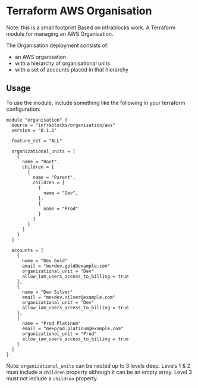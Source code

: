 Terraform AWS Organisation
==========================

Note: this is a small footprint Based on infrablocks work.
A Terraform module for managing an AWS Organisation.

The Organisation deployment consists of:
* an AWS organisation
* with a hierarchy of organisational units
* with a set of accounts placed in that hierarchy

Usage
-----

To use the module, include something like the following in your terraform
configuration:

```hcl-terraform
module "organisation" {
  source = "infrablocks/organisation/aws"
  version = "0.1.1"

  feature_set = "ALL"

  organizational_units = [
    {
      name = "Root",
      children = [
        {
          name = "Parent",
          children = [
            {
              name = "Dev",
            },
            {
              name = "Prod"
            }
          ]
        }
      ]
    }
  ]

  accounts = [
    {
      name = "Dev Gold"
      email = "me+dev.gold@example.com"
      organizational_unit = "Dev"
      allow_iam_users_access_to_billing = true
    },
    {
      name = "Dev Silver"
      email = "me+dev.silver@example.com"
      organizational_unit = "Dev"
      allow_iam_users_access_to_billing = true
    },
    {
      name = "Prod Platinum"
      email = "me+prod.platinum@example.com"
      organizational_unit = "Prod"
      allow_iam_users_access_to_billing = true
    }
  ]
}
```

Note: `organizational_units` can be nested up to 3 levels deep. Levels 1 & 2 
must include a `children` property although it can be an empty array. Level 3
must not include a `children` property.
